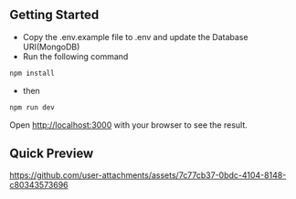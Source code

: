 ## Getting Started

- Copy the .env.example file to .env and update the Database URI(MongoDB)
- Run the following command
```bash
npm install
```
- then

```bash
npm run dev
```

Open [http://localhost:3000](http://localhost:3000) with your browser to see the result.

## Quick Preview

https://github.com/user-attachments/assets/7c77cb37-0bdc-4104-8148-c80343573696

